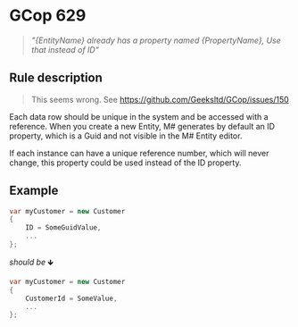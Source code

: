 ﻿# GCop 629

> *"\{EntityName} already has a property named \{PropertyName}, Use that instead of ID"*

## Rule description

> This seems wrong. See https://github.com/Geeksltd/GCop/issues/150

Each data row should be unique in the system and be accessed with a reference.
When you create a new Entity, M# generates by default an ID property, which is a Guid and not visible in the M# Entity editor. 

 If each instance can have a unique reference number, which will never change, this property could be used instead of the ID property.

## Example

```csharp
var myCustomer = new Customer
{
    ID = SomeGuidValue,
    ...
};
```

*should be* 🡻

```csharp
var myCustomer = new Customer
{
    CustomerId = SomeValue,
    ...
};
```
